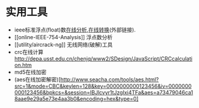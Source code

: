# 实用工具

* ieee标准浮点(float)数[在线分析](http://babbage.cs.qc.cuny.edu/IEEE-754/),[在线转换](http://www.binaryconvert.com/)(外部链接).
* [[online-IEEE-754-Analysis]] 浮点数分析
* [[utility/aircrack-ng]] 无线网络(破解)工具
* crc在线计算 http://depa.usst.edu.cn/chenjq/www2/SDesign/JavaScript/CRCcalculation.htm
* md5在线加密
* (aes在线加密解密)[http://www.seacha.com/tools/aes.html?src=1&mode=CBC&keylen=128&key=0000000000123456&iv=0000000000123456&bpkcs=&session=IBJlcvyr1tJzgIxi4TFa&aes=a73479046ca18aae9e29a5e73e4aa3b0&encoding=hex&type=0]